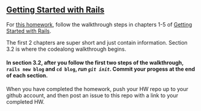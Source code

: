 ## [Getting Started with Rails](http://guides.rubyonrails.org/getting_started.html)

For [this homework](http://guides.rubyonrails.org/getting_started.html), follow the walkthrough steps in chapters 1-5 of [Getting Started with Rails](http://guides.rubyonrails.org/getting_started.html).

The first 2 chapters are super short and just contain information. Section 3.2 is where the codealong walkthrough begins.

#### In section 3.2, after you follow the first two steps of the walkthrough, `rails new blog` and `cd blog`, __*run `git init`*__. Commit your progess at the end of each section.

When you have completed the homework, push your HW repo up to your github account, and then post an issue to this repo with a link to your completed HW.
